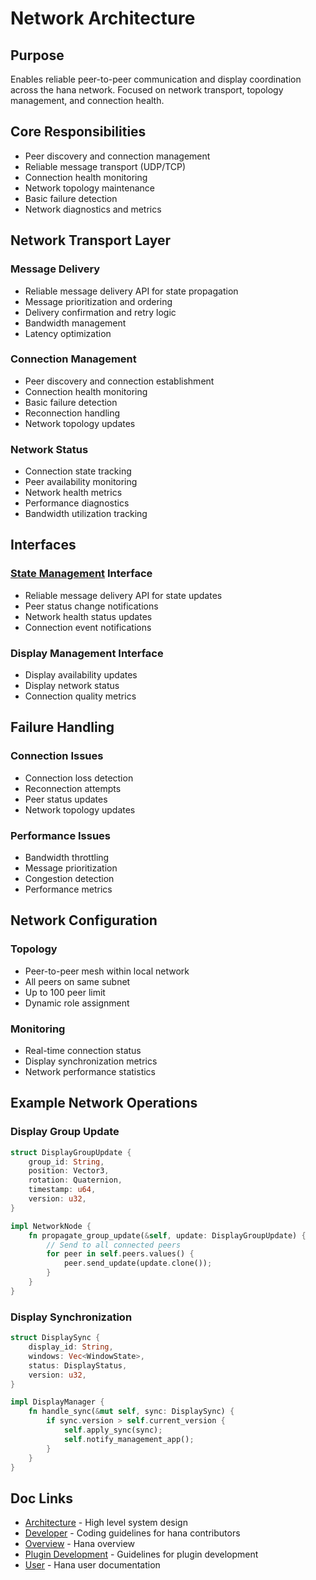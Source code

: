 # Network Architecture
## Purpose
Enables reliable peer-to-peer communication and display coordination across the hana network. Focused on network transport, topology management, and connection health.
## Core Responsibilities
- Peer discovery and connection management
- Reliable message transport (UDP/TCP)
- Connection health monitoring
- Network topology maintenance
- Basic failure detection
- Network diagnostics and metrics
## Network Transport Layer
### Message Delivery
- Reliable message delivery API for state propagation
- Message prioritization and ordering
- Delivery confirmation and retry logic
- Bandwidth management
- Latency optimization
### Connection Management
- Peer discovery and connection establishment
- Connection health monitoring
- Basic failure detection
- Reconnection handling
- Network topology updates
### Network Status
- Connection state tracking
- Peer availability monitoring
- Network health metrics
- Performance diagnostics
- Bandwidth utilization tracking
## Interfaces
### [State Management](./state.md) Interface
- Reliable message delivery API for state updates
- Peer status change notifications
- Network health status updates
- Connection event notifications
### Display Management Interface
- Display availability updates
- Display network status
- Connection quality metrics
## Failure Handling
### Connection Issues
- Connection loss detection
- Reconnection attempts
- Peer status updates
- Network topology updates
### Performance Issues
- Bandwidth throttling
- Message prioritization
- Congestion detection
- Performance metrics
## Network Configuration
### Topology
- Peer-to-peer mesh within local network
- All peers on same subnet
- Up to 100 peer limit
- Dynamic role assignment
### Monitoring
- Real-time connection status
- Display synchronization metrics
- Network performance statistics
## Example Network Operations

### Display Group Update
```rust
struct DisplayGroupUpdate {
    group_id: String,
    position: Vector3,
    rotation: Quaternion,
    timestamp: u64,
    version: u32,
}

impl NetworkNode {
    fn propagate_group_update(&self, update: DisplayGroupUpdate) {
        // Send to all connected peers
        for peer in self.peers.values() {
            peer.send_update(update.clone());
        }
    }
}
```

### Display Synchronization
```rust
struct DisplaySync {
    display_id: String,
    windows: Vec<WindowState>,
    status: DisplayStatus,
    version: u32,
}

impl DisplayManager {
    fn handle_sync(&mut self, sync: DisplaySync) {
        if sync.version > self.current_version {
            self.apply_sync(sync);
            self.notify_management_app();
        }
    }
}
```

## Doc Links
- [Architecture](../architecture/README.md) - High level system design
- [Developer](../developer/README.md) - Coding guidelines for hana contributors
- [Overview](../../README.md) - Hana overview
- [Plugin Development](../visualization/README.md) - Guidelines for plugin development
- [User](../user/README.md) - Hana user documentation
